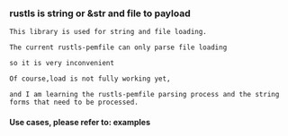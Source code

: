 ### rustls is string or &str and file to payload

```text
This library is used for string and file loading. 

The current rustls-pemfile can only parse file loading

so it is very inconvenient

Of course,load is not fully working yet,

and I am learning the rustls-pemfile parsing process and the string forms that need to be processed.

```

#### Use cases, please refer to: examples
